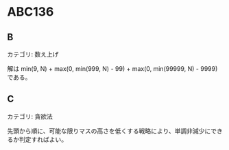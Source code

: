 # ABC136

## B
カテゴリ: 数え上げ

解は min(9, N) + max(0, min(999, N) - 99) + max(0, min(99999, N) - 9999) である。

## C
カテゴリ: 貪欲法

先頭から順に、可能な限りマスの高さを低くする戦略により、単調非減少にできるか判定すればよい。
